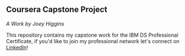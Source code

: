 ## Coursera Capstone Project 
*A Work by Joey Higgins*

This repository contains my capstone work for the IBM DS Professional Certificate, 
if you'd like to join my professional network let's connect on [LinkedIn](www.linkedin.com/in/josephpmhiggins)!


